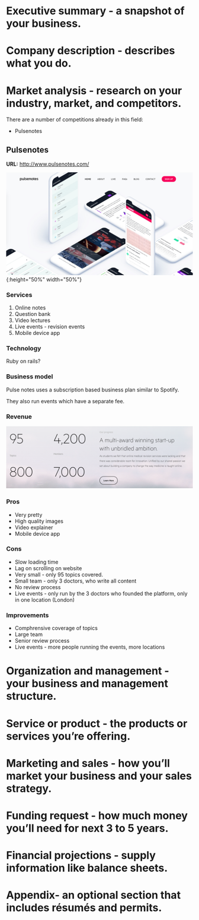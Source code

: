 # Executive summary - a snapshot of your business.



# Company description - describes what you do.

# Market analysis - research on your industry, market, and competitors.

There are a number of competitions already in this field:
* Pulsenotes

## Pulsenotes

**URL:** http://www.pulsenotes.com/

![Pulsenotes front page](/business/business-plan/figures/pulsenotes-front-page.png){:height="50%" width="50%"}

### Services
1. Online notes
1. Question bank
1. Video lectures
1. Live events - revision events
1. Mobile device app

### Technology

Ruby on rails?

### Business model

Pulse notes uses a subscription based business plan similar to Spotify.

They also run events which have a separate fee.

### Revenue

![Pulsenotes market size](/business/business-plan/figures/pulsenotes-market-size.png)

### Pros
* Very pretty
* High quality images
* Video explainer
* Mobile device app

### Cons
* Slow loading time
* Lag on scrolling on website
* Very small - only 95 topics covered.
* Small team - only 3 doctors, who write all content
* No review process
* Live events - only run by the 3 doctors who founded the platform, only in one location (London)

### Improvements
* Comphrensive coverage of topics
* Large team
* Senior review process
* Live events - more people running the events, more locations


# Organization and management - your business and management structure.

# Service or product - the products or services you’re offering.

# Marketing and sales - how you’ll market your business and your sales strategy.

# Funding request - how much money you’ll need for next 3 to 5 years.

# Financial projections - supply information like balance sheets.

# Appendix- an optional section that includes résumés and permits.
